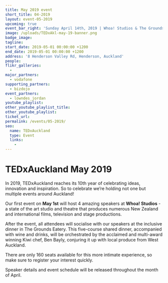 ```yaml
---
title: May 2019 event
short_title: 04-2019
layout: event-05-2019
upcoming: true
event_bar_right: 'Sunday April 14th, 2019 | Whoa! Studios & The Grounds, Henderson'
image: /uploads/TEDxAkl-may-19-banner.png
badge_image:
tagline:
start_date: 2019-05-01 00:00:00 +1200
end_date: 2019-05-01 00:00:00 +1200
address: '8 Henderson Valley Rd, Henderson, Auckland'
people:
flikr_galleries:
  -
major_partners:
  - vodafone
supporting_partners:
  - bizdojo
event_partners:
  - lowndes_jordan
youtube_playlist:
other_youtube_playlist_title:
other_youtube_playlist:
ticket_url:
permalink: /events/05-2019/
seo:
  name: TEDxAuckland
  type: Event
  links:
    -
---
```


# TEDxAuckland May 2019

In 2019, TEDxAuckland reaches its 10th year of celebrating ideas, innovation and inspiration. So to celebrate we’re holding not one but multiple events around Auckland!

Our first event on **May 1st** will host 4 amazing speakers at **Whoa! Studios** - a state of the art studio and theatre that produces numerous New Zealand and international films, television and stage productions.

After the event, all attendees will socialise with our speakers at the inclusive dinner in The Grounds Eatery. This five-course shared dinner, accompanied with wine and drinks, will be orchestrated by the acclaimed and multi-award winning Kiwi chef, Ben Bayly, conjuring it up with local produce from West Auckland.

There are only 160 seats available for this more intimate experience, so make sure to register your interest quickly.

Speaker details and event schedule will be released throughout the month of April.
